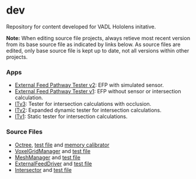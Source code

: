 # dev
Repository for content developed for VADL Hololens initative.

**Note:** When editing source file projects, always retieve most recent version from its base source file as indicated by links below. As source files are edited, only base source file is kept up to date, not all versions within other projects.

### Apps
* [External Feed Pathway Tester v2](../master/EFPv2.md): EFP with simulated sensor.
* [External Feed Pathway Tester v1](../master/EFPv1.md): EFP without sensor or intersection calculation.
* [ITv3](../master/ITv3.md): Tester for intersection calculations with occlusion.
* [ITv2](../master/ITv2.md): Expanded dynamic tester for intersection calculations.
* [ITv1](../master/IntersectorTester.md): Static tester for intersection calculations.

### Source Files
* [Octree](../master/VoxelGridTester/VoxelGridTester/Octree.cs), [test file](../master/VoxelGridTester/VoxelGridTester/Program.cs) and [memory calibrator](../master/OctreeMemCalibrator/OctreeMemCalibrator/Program.cs)
* [VoxelGridManager](../master/VoxelGridTester/VoxelGridTester/VoxelGridManager.cs) and [test file](../master/VoxelGridTester/VoxelGridTester/Program.cs)
* [MeshManager](../master/MeshManagerTester/MeshManagerTester/MeshManager.cs) and [test file](../master/MeshManagerTester/MeshManagerTester/Program.cs)
* [ExternalFeedDriver](../master/ExternalFeedDriverTester/ExternalFeedDriverTester/ExternalFeedDriver.cs) and [test file](../master/ExternalFeedDriverTester/ExternalFeedDriverTester/Program.cs)
* [Intersector](../master/IntersectorTester/IntersectorTester/Intersector.cs) and [test file](../master/IntersectorTester/IntersectorTester/Program.cs)